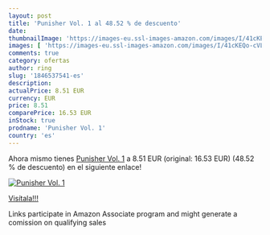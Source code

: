 ```yaml
---
layout: post
title: 'Punisher Vol. 1 al 48.52 % de descuento'
date: 
thumbnailImage: 'https://images-eu.ssl-images-amazon.com/images/I/41cKEQo-cVL._SL200_.jpg'
images: [ 'https://images-eu.ssl-images-amazon.com/images/I/41cKEQo-cVL._SL200_.jpg' ]
comments: true
category: ofertas
author: ring
slug: '1846537541-es'
description:
actualPrice: 8.51 EUR
currency: EUR
price: 8.51
comparePrice: 16.53 EUR
inStock: true
prodname: 'Punisher Vol. 1'
country: 'es'
---
```


Ahora mismo tienes [Punisher Vol. 1](https://www.amazon.es/dp/1846537541/?tag=tolees-21) a 8.51 EUR (original: 16.53 EUR) (48.52 %  de descuento) en el siguiente enlace!

[![Punisher Vol. 1](https://images-eu.ssl-images-amazon.com/images/I/41cKEQo-cVL._SL200_.jpg)](https://www.amazon.es/dp/1846537541/?tag=tolees-21)

[Visítala!!!](https://www.amazon.es/dp/1846537541/?tag=tolees-21)

Links participate in Amazon Associate program and might generate a comission on qualifying sales
